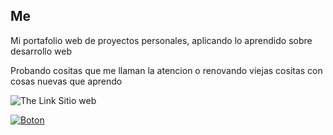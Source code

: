 ## Me
Mi portafolio web de proyectos personales, aplicando lo aprendido sobre desarrollo web

Probando cositas que me llaman la atencion o renovando viejas cositas con cosas nuevas que aprendo


![The Link Sitio web](https://i.ibb.co/vH5Nh0p/imagen.png)

[![Boton](https://i.ibb.co/h7SdxnB/button.png)](https://mrketchupp.vercel.app/)